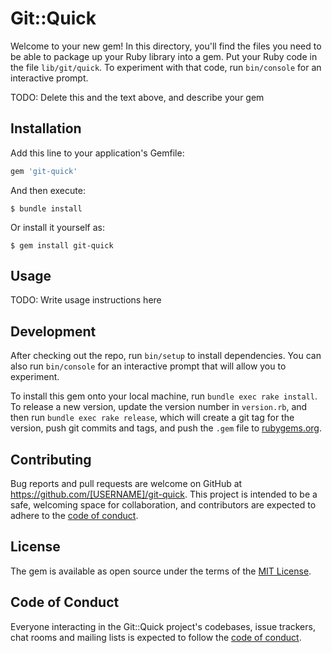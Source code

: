 # Git::Quick

Welcome to your new gem! In this directory, you'll find the files you need to be able to package up your Ruby library into a gem. Put your Ruby code in the file `lib/git/quick`. To experiment with that code, run `bin/console` for an interactive prompt.

TODO: Delete this and the text above, and describe your gem

## Installation

Add this line to your application's Gemfile:

```ruby
gem 'git-quick'
```

And then execute:

    $ bundle install

Or install it yourself as:

    $ gem install git-quick

## Usage

TODO: Write usage instructions here

## Development

After checking out the repo, run `bin/setup` to install dependencies. You can also run `bin/console` for an interactive prompt that will allow you to experiment.

To install this gem onto your local machine, run `bundle exec rake install`. To release a new version, update the version number in `version.rb`, and then run `bundle exec rake release`, which will create a git tag for the version, push git commits and tags, and push the `.gem` file to [rubygems.org](https://rubygems.org).

## Contributing

Bug reports and pull requests are welcome on GitHub at https://github.com/[USERNAME]/git-quick. This project is intended to be a safe, welcoming space for collaboration, and contributors are expected to adhere to the [code of conduct](https://github.com/[USERNAME]/git-quick/blob/master/CODE_OF_CONDUCT.md).


## License

The gem is available as open source under the terms of the [MIT License](https://opensource.org/licenses/MIT).

## Code of Conduct

Everyone interacting in the Git::Quick project's codebases, issue trackers, chat rooms and mailing lists is expected to follow the [code of conduct](https://github.com/[USERNAME]/git-quick/blob/master/CODE_OF_CONDUCT.md).

